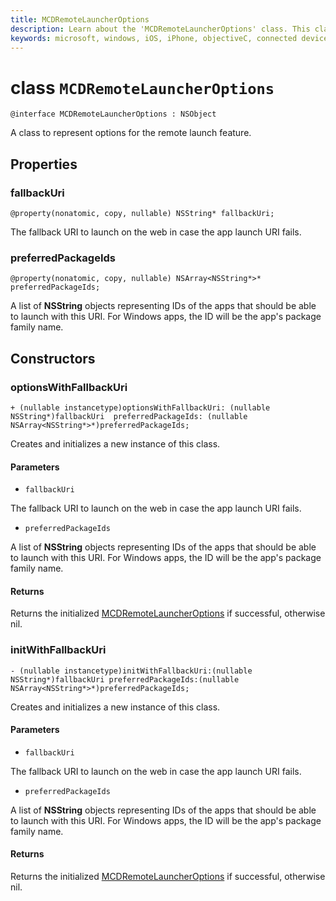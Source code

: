 ```yaml
---
title: MCDRemoteLauncherOptions
description: Learn about the 'MCDRemoteLauncherOptions' class. This class represents options for the remote launch feature.
keywords: microsoft, windows, iOS, iPhone, objectiveC, connected devices, Project Rome
---
```


# class `MCDRemoteLauncherOptions` 

```
@interface MCDRemoteLauncherOptions : NSObject
```  

A class to represent options for the remote launch feature.

## Properties

### fallbackUri
`@property(nonatomic, copy, nullable) NSString* fallbackUri;`

The fallback URI to launch on the web in case the app launch URI fails.

### preferredPackageIds
`@property(nonatomic, copy, nullable) NSArray<NSString*>* preferredPackageIds;`

A list of **NSString** objects representing IDs of the apps that should be able to launch with this URI. For Windows apps, the ID will be the app's package family name.

## Constructors

### optionsWithFallbackUri
`+ (nullable instancetype)optionsWithFallbackUri: (nullable NSString*)fallbackUri  preferredPackageIds: (nullable NSArray<NSString*>*)preferredPackageIds;`

Creates and initializes a new instance of this class.

#### Parameters
* `fallbackUri` 

The fallback URI to launch on the web in case the app launch URI fails.

* `preferredPackageIds` 

A list of **NSString** objects representing IDs of the apps that should be able to launch with this URI. For Windows apps, the ID will be the app's package family name.

#### Returns
Returns the initialized [MCDRemoteLauncherOptions](MCDRemoteLauncherOptions.md) if successful, otherwise nil.

### initWithFallbackUri
`- (nullable instancetype)initWithFallbackUri:(nullable NSString*)fallbackUri preferredPackageIds:(nullable NSArray<NSString*>*)preferredPackageIds;`

Creates and initializes a new instance of this class.

#### Parameters
* `fallbackUri` 

The fallback URI to launch on the web in case the app launch URI fails.

* `preferredPackageIds` 

A list of **NSString** objects representing IDs of the apps that should be able to launch with this URI. For Windows apps, the ID will be the app's package family name.

#### Returns
Returns the initialized [MCDRemoteLauncherOptions](MCDRemoteLauncherOptions.md) if successful, otherwise nil.